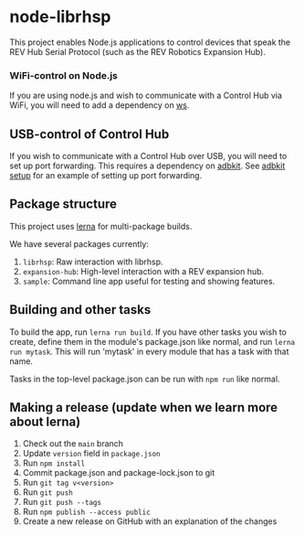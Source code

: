# node-librhsp

This project enables Node.js applications to control devices that speak the REV Hub Serial Protocol (such as the REV Robotics Expansion Hub).

### WiFi-control on Node.js

If you are using node.js and wish to communicate
with a Control Hub via WiFi, you will need to add
a dependency on [ws](https://www.npmjs.com/package/ws).

## USB-control of Control Hub

If you wish to communicate with a Control Hub over
USB, you will need to set up port forwarding. This
requires a dependency on [adbkit](https://www.npmjs.com/package/adbkit).
See [adbkit setup](packages/sample/src/adb-setup.ts)
for an example of setting up port forwarding.

## Package structure

This project uses [lerna](https://lerna.js.org) for
multi-package builds.

We have several packages currently:

1. `librhsp`: Raw interaction with librhsp.
2. `expansion-hub`: High-level interaction with a REV expansion hub.
3. `sample`: Command line app useful for testing and showing features.

## Building and other tasks

To build the app, run `lerna run build`.
If you have other tasks you wish to create, define
them in the module's package.json like normal, and run
`lerna run mytask`. This will run 'mytask' in every
module that has a task with that name.

Tasks in the top-level package.json can be run with
`npm run` like normal.

## Making a release (update when we learn more about lerna)

1. Check out the `main` branch
2. Update `version` field in `package.json`
3. Run `npm install`
4. Commit package.json and package-lock.json to git
5. Run `git tag v<version>`
6. Run `git push`
7. Run `git push --tags`
8. Run `npm publish --access public`
9. Create a new release on GitHub with an explanation of the changes
